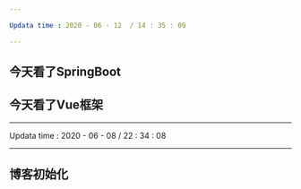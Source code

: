 ```yaml
---

Updata time : 2020 - 06 - 12  / 14 : 35 : 09

---
```

## 今天看了SpringBoot
## 今天看了Vue框架






---

Updata time : 2020 - 06 - 08  / 22 : 34 : 08

---

## 博客初始化